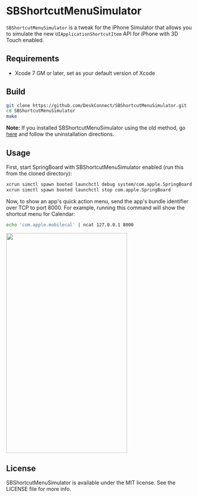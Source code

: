 # SBShortcutMenuSimulator

`SBShortcutMenuSimulator` is a tweak for the iPhone Simulator that allows you to simulate the new `UIApplicationShortcutItem` API for iPhone with 3D Touch enabled.

## Requirements

- Xcode 7 GM or later, set as your default version of Xcode

## Build

``` sh
git clone https://github.com/DeskConnect/SBShortcutMenuSimulator.git
cd SBShortcutMenuSimulator
make
```

**Note:** If you installed SBShortcutMenuSimulator using the old method, go [here](https://github.com/DeskConnect/SBShortcutMenuSimulator/blob/85c3d73b9e22a20e5c59144fa1b3d19883a68f0e/README.md) and follow the uninstallation directions.

## Usage

First, start SpringBoard with SBShortcutMenuSimulator enabled (run this from the cloned directory):

``` sh
xcrun simctl spawn booted launchctl debug system/com.apple.SpringBoard --environment DYLD_INSERT_LIBRARIES=$PWD/SBShortcutMenuSimulator.dylib
xcrun simctl spawn booted launchctl stop com.apple.SpringBoard
```

Now, to show an app's quick action menu, send the app's bundle identifier over TCP to port 8000. For example, running this command will show the shortcut menu for Calendar:

``` sh
echo 'com.apple.mobilecal' | ncat 127.0.0.1 8000
```

<img src="https://raw.githubusercontent.com/DeskConnect/SBShortcutMenuSimulator/screenshot/Shortcuts.png" width="326" height="592"></img>

## License

SBShortcutMenuSimulator is available under the MIT license. See the LICENSE file for more info.
